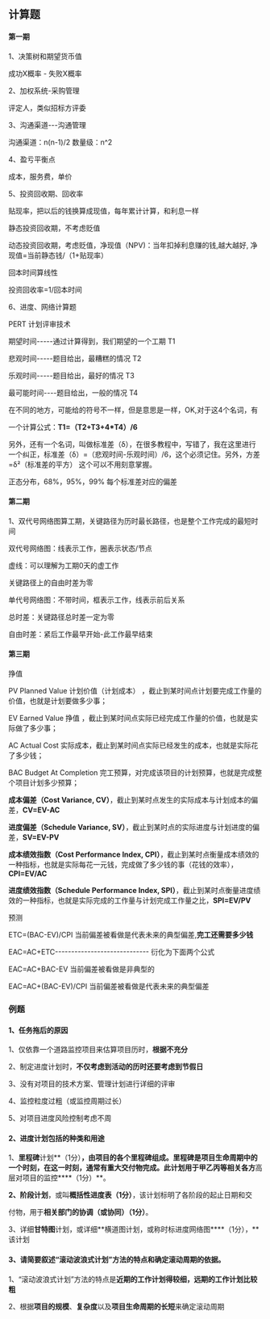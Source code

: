## 计算题

#### 第一期

1、决策树和期望货币值

成功X概率  -  失败X概率

2、加权系统-采购管理

评定人，类似招标方评委

3、沟通渠道---沟通管理

沟通渠道：n(n-1)/2 数量级：n^2

4、盈亏平衡点

成本，服务费，单价

5、投资回收期、回收率

贴现率，把以后的钱换算成现值，每年累计计算，和利息一样

静态投资回收期，不考虑贬值

动态投资回收期，考虑贬值，净现值（NPV)：当年扣掉利息赚的钱,越大越好, 净现值=当前静态钱/（1+贴现率）

回本时间算线性

投资回收率=1/回本时间

6、进度、网络计算题

PERT 计划评审技术

期望时间-----通过计算得到，我们期望的一个工期 				T1

悲观时间-----题目给出，最糟糕的情况                                     T2 

乐观时间-----题目给出，最好的情况										 T3 

最可能时间----题目给出，一般的情况                                      T4

在不同的地方，可能给的符号不一样，但是意思是一样，OK,对于这4个名词，有

一个计算公式：**T1=（T2+T3+4*T4）/6**

另外，还有一个名词，叫做标准差（δ），在很多教程中，写错了，我在这里进行一个纠正，标准差（δ）=（悲观时间-乐观时间）/6，这个必须记住。另外，方差=δ²（标准差的平方）    这个可以不用刻意掌握。

正态分布，68%，95%，99%        每个标准差对应的偏差

#### 第二期

1、双代号网络图算工期，关键路径为历时最长路径，也是整个工作完成的最短时间

双代号网络图：线表示工作，圈表示状态/节点

虚线：可以理解为工期0天的虚工作

关键路径上的自由时差为零

单代号网络图：不带时间，框表示工作，线表示前后关系

总时差：关键路径总时差一定为零

自由时差：紧后工作最早开始-此工作最早结束

#### 第三期

挣值

PV  Planned Value  计划价值（计划成本） ，截止到某时间点计划要完成工作量的价值，也就是计划要做多少事；

EV  Earned Value    挣值 ，截止到某时间点实际已经完成工作量的价值，也就是实际做了多少事；

AC   Actual Cost     实际成本，截止到某时间点实际已经发生的成本，也就是实际花了多少钱；

BAC  Budget At Completion   完工预算，对完成该项目的计划预算，也就是完成整个项目计划多少预算；

**成本偏差（Cost Variance, CV）**，截止到某时点发生的实际成本与计划成本的偏差，**CV=EV-AC**

**进度偏差（Schedule Variance, SV）**，截止到某时点的实际进度与计划进度的偏差，**SV=EV-PV**

**成本绩效指数（Cost Performance Index, CPI）**，截止到某时点衡量成本绩效的一种指标，也就是实际每花一元钱，完成做了多少钱的事（花钱的效率），**CPI=EV/AC**

**进度绩效指数（Schedule Performance Index, SPI）**，截止到某时点衡量进度绩效的一种指标，也就是实际完成的工作量与计划完成工作量之比，**SPI=EV/PV**



预测

ETC=(BAC-EV)/CPI  当前偏差被看做是代表未来的典型偏差,**完工还需要多少钱**

EAC=AC+ETC----------------------------- 衍化为下面两个公式

EAC=AC+BAC-EV 当前偏差被看做是非典型的

EAC=AC+(BAC-EV)/CPI 当前偏差被看做是代表未来的典型偏差

### 例题

#### 1、任务拖后的原因

1、仅依靠一个道路监控项目来估算项目历时，**根据不充分**

2、制定进度计划时，**不仅考虑到活动的历时还要考虑到节假日**

3、没有对项目的技术方案、管理计划进行详细的评审

4、监控粒度过粗（或监控周期过长）

5、对项目进度风险控制考虑不周

#### 2、进度计划包括的种类和用途

1、**里程碑**计划**（1分）**，由项目的各个里程碑组成。里程碑是项目生命周期中的  一个时刻，在这一时刻，通常有重大交付物完成。此计划用于甲乙丙等相关各方**高层对项目的监控****（1分）**。

**2、阶段计划**，或叫**概括性进度表（1分）**，该计划标明了各阶段的起止日期和交

付物，用于**相关部门的协调（或协同）（1分）**。

3、详细**甘特图**计划，或详细**横道图计划，或称时标进度网络图****（1分），**该计划

#### 3、请简要叙述“滚动波浪式计划”方法的特点和确定滚动周期的依据。

1、“滚动波浪式计划”方法的特点是**近期的工作计划得较细，远期的工作计划比较粗**

2、根据**项目的规模**、**复杂度**以及**项目生命周期的长短**来确定滚动周期
